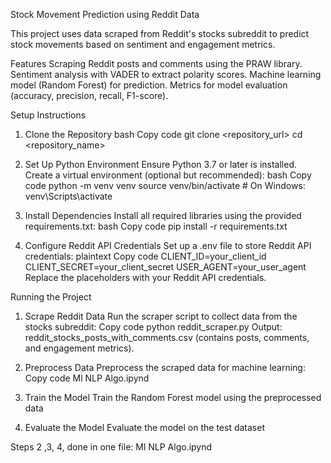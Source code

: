 Stock Movement Prediction using Reddit Data


This project uses data scraped from Reddit's stocks subreddit to predict stock movements based on sentiment and engagement metrics.

Features
Scraping Reddit posts and comments using the PRAW library.
Sentiment analysis with VADER to extract polarity scores.
Machine learning model (Random Forest) for prediction.
Metrics for model evaluation (accuracy, precision, recall, F1-score).

Setup Instructions

1. Clone the Repository
bash
Copy code
git clone <repository_url>
cd <repository_name>


2. Set Up Python Environment
Ensure Python 3.7 or later is installed. Create a virtual environment (optional but recommended):
bash
Copy code
python -m venv venv
source venv/bin/activate  # On Windows: venv\Scripts\activate

4. Install Dependencies
Install all required libraries using the provided requirements.txt:
bash
Copy code
pip install -r requirements.txt


4. Configure Reddit API Credentials
Set up a .env file to store Reddit API credentials:
plaintext
Copy code
CLIENT_ID=your_client_id
CLIENT_SECRET=your_client_secret
USER_AGENT=your_user_agent
Replace the placeholders with your Reddit API credentials.



Running the Project
1. Scrape Reddit Data
Run the scraper script to collect data from the stocks subreddit:
Copy code
python reddit_scraper.py
Output: reddit_stocks_posts_with_comments.csv (contains posts, comments, and engagement metrics).


2. Preprocess Data
Preprocess the scraped data for machine learning:
Copy code
Ml NLP Algo.ipynd

3. Train the Model
Train the Random Forest model using the preprocessed data

4. Evaluate the Model
Evaluate the model on the test dataset


Steps 2 ,3, 4, done in one file: Ml NLP Algo.ipynd


